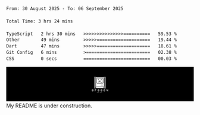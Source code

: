<!--START_SECTION:waka-->

```txt
From: 30 August 2025 - To: 06 September 2025

Total Time: 3 hrs 24 mins

TypeScript   2 hrs 30 mins   >>>>>>>>>>>>>>>==========   59.53 %
Other        49 mins         >>>>>====================   19.44 %
Dart         47 mins         >>>>>====================   18.61 %
Git Config   6 mins          >========================   02.38 %
CSS          0 secs          =========================   00.03 %
```

<!--END_SECTION:waka-->

<img src="https://raw.githubusercontent.com/n3xta/image-hosting/main/img/202411032331174.png"/>
My README is under construction. 
